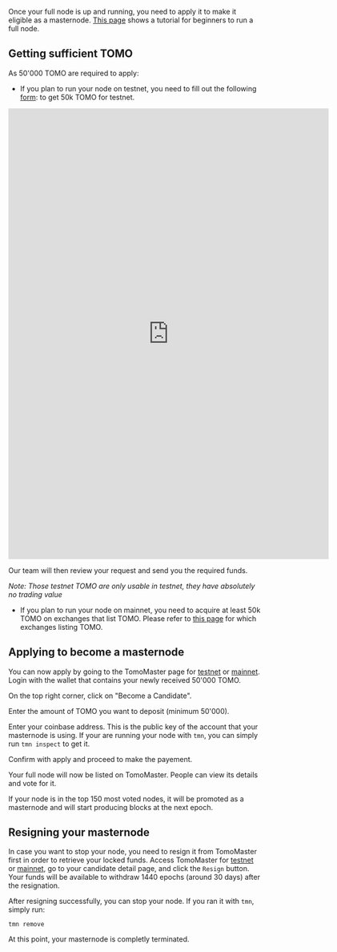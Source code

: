 Once your full node is up and running, you need to apply 
it to make it eligible as a masternode.
[This page](/get-started/run-node/) shows a tutorial for beginners to run a full node.

## Getting sufficient TOMO
As 50'000 TOMO are required to apply: 

* If you plan to run your node on testnet, you need to 
fill out the following [form](https://docs.google.com/forms/d/183UxYRET9I183L7lFHCredjaTd9oj4kmf4UdH7eLNNs):
to get 50k TOMO for testnet.

<iframe src="https://docs.google.com/forms/d/e/1FAIpQLSf0BiG8Rs5v4ItkwykgWUXsavLRZNA9W_EHTDis7klk5mNJnw/viewform?embedded=true" width="640" height="900" frameborder="0" marginheight="0" marginwidth="0">Loading...</iframe>

Our team will then review your request and send you the required funds.

*Note: Those testnet TOMO are only usable in testnet, they have absolutely no trading value*

* If you plan to run your node on mainnet, you need to acquire at least 50k TOMO on 
exchanges that list TOMO. 
Please refer to [this page](https://tomochain.com/about-us/) for which exchanges listing TOMO.

## Applying to become a masternode
You can now apply by going to the TomoMaster page for 
[testnet](https://master.testnet.tomochain.com) or [mainnet](https://master.tomochain.com).
Login with the wallet that contains your newly received 50'000 TOMO.

On the top right corner, click on "Become a Candidate".

Enter the amount of TOMO you want to deposit (minimum 50'000).

Enter your coinbase address. This is the public key of the account that your masternode is using.
If your are running your node with `tmn`, you can simply run `tmn inspect` to get it.

Confirm with apply and proceed to make the payement.

Your full node will now be listed on TomoMaster.
People can view its details and vote for it.

If your node is in the top 150 most voted nodes, it will be promoted 
as a masternode and will start producing blocks at the next epoch.

## Resigning your masternode
In case you want to stop your node, you need to resign it from TomoMaster first 
in order to retrieve your locked funds.
Access TomoMaster for [testnet](https://master.testnet.tomochain.com) or 
[mainnet](https://master.tomochain.com), go to your candidate detail page, 
and click the `Resign` button.
Your funds will be available to withdraw 1440 epochs (around 30 days) after the resignation.

After resigning successfully, you can stop your node. If you ran it with `tmn`, simply run:
```
tmn remove
```

At this point, your masternode is completly terminated.
